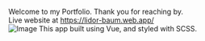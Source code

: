 Welcome to my Portfolio. Thank you for reaching by. <br />
Live website at https://lidor-baum.web.app/ <br />
![Image](https://res.cloudinary.com/echoshare/image/upload/v1645288930/portfolio/Screenshot_30_f7zqlk.png)
This app built using Vue, and styled with SCSS.
